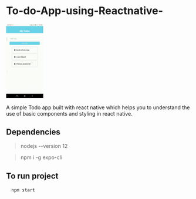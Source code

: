 # To-do-App-using-Reactnative-

<div >
<img src=Todoapp.gif width="20%" height="20%" />
</div>

A simple Todo app built with react native which helps you to understand the use of basic components and styling in react native. 

## Dependencies
>nodejs --version 12

>npm i -g expo-cli

## To run project
```bash
  npm start
```

